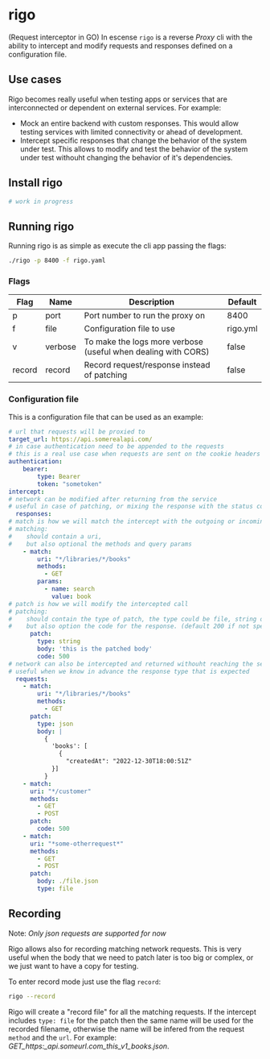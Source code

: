 # rigo

(Request interceptor in GO) In escense `rigo` is a reverse *Proxy* cli with the ability to intercept and modify requests and responses defined on a configuration file.

## Use cases

Rigo becomes really useful when testing apps or services that are interconnected or dependent on external services. For example:

- Mock an entire backend with custom responses. This would allow testing services with limited connectivity or ahead of development.
- Intercept specific responses that change the behavior of the system under test. This allows to modify and test the behavior of the system under test withouht changing the behavior of it's dependencies.

## Install rigo

```bash
# work in progress
```

## Running rigo

Running rigo is as simple as execute the cli app passing the flags:

```bash
./rigo -p 8400 -f rigo.yaml
```

### Flags

| Flag | Name  | Description | Default |
|------|-------|-------------| ------------|
| p    | port  | Port number to run the proxy on | 8400
| f    | file  | Configuration file to use | rigo.yml
| v    | verbose  | To make the logs more verbose (useful when dealing with CORS) | false
| record    | record  | Record request/response instead of patching | false

### Configuration file

This is a configuration file that can be used as an example:

```yaml
# url that requests will be proxied to
target_url: https://api.somerealapi.com/
# in case authentication need to be appended to the requests
# this is a real use case when requests are sent on the cookie headers
authentication:
    bearer:
        type: Bearer
        token: "sometoken"
intercept:
# network can be modified after returning from the service
# useful in case of patching, or mixing the response with the status code
  responses:
# match is how we will match the intercept with the outgoing or incoming requests
# matching:
#    should contain a uri, 
#    but also optional the methods and query params
    - match:
        uri: "*/libraries/*/books"
        methods: 
          - GET
        params: 
          - name: search
            value: book
# patch is how we will modify the intercepted call
# patching:
#    should contain the type of patch, the type could be file, string or json
#    but also option the code for the response. (default 200 if not specified)   
      patch:
        type: string
        body: 'this is the patched body'
        code: 500
# network can also be intercepted and returned withouht reaching the service
# useful when we know in advance the response type that is expected
  requests:
    - match:
        uri: "*/libraries/*/books"
        methods: 
          - GET
      patch:
        type: json
        body: |
          {
            'books': [
              {
                "createdAt": "2022-12-30T18:00:51Z"
            }]
          }
    - match:
      uri: "*/customer"
      methods: 
        - GET
        - POST
      patch:
        code: 500
    - match:
      uri: "*some-otherrequest*"
      methods: 
        - GET
        - POST
      patch:
        body: ./file.json
        type: file
```

## Recording

Note: *Only json requests are supported for now*

Rigo allows also for recording matching network requests. This is very useful when the body that we need to patch later is too big or complex, or we just want to have a copy for testing.

To enter record mode just use the flag `record`:

```bash
rigo --record
```

Rigo will create a "record file" for all the matching requests. If the intercept includes `type: file` for the patch then the same name will be used for the recorded filename, otherwise the name will be infered from the request `method` and the `url`. For example: *GET_https:_api.someurl.com_this_v1_books.json*.

